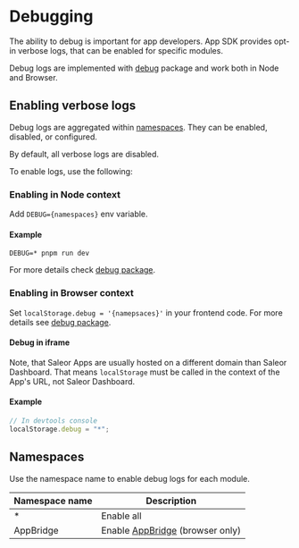# Debugging

The ability to debug is important for app developers.
App SDK provides opt-in verbose logs, that can be enabled for specific modules.

Debug logs are implemented with [debug](https://www.npmjs.com/package/debug) package and work both in Node and Browser.

## Enabling verbose logs

Debug logs are aggregated within [namespaces](#namespaces). They can be enabled, disabled, or configured.

By default, all verbose logs are disabled.

To enable logs, use the following:

### Enabling in Node context

Add `DEBUG={namespaces}` env variable.

#### Example

```shell
DEBUG=* pnpm run dev
```

For more details check [debug package](https://github.com/debug-js/debug#usage).

### Enabling in Browser context

Set `localStorage.debug = '{namepsaces}'` in your frontend code. For more details see [debug package](https://github.com/debug-js/debug#browser-support).

#### Debug in iframe

Note, that Saleor Apps are usually hosted on a different domain than Saleor Dashboard.
That means `localStorage` must be called in the context of the App's URL, not Saleor Dashboard.

#### Example

```javascript
// In devtools console
localStorage.debug = "*";
```

## Namespaces

Use the namespace name to enable debug logs for each module.

| Namespace name | Description                                        |
| -------------- | -------------------------------------------------- |
| \*             | Enable all                                         |
| AppBridge      | Enable [AppBridge](./app-bridge.md) (browser only) |
